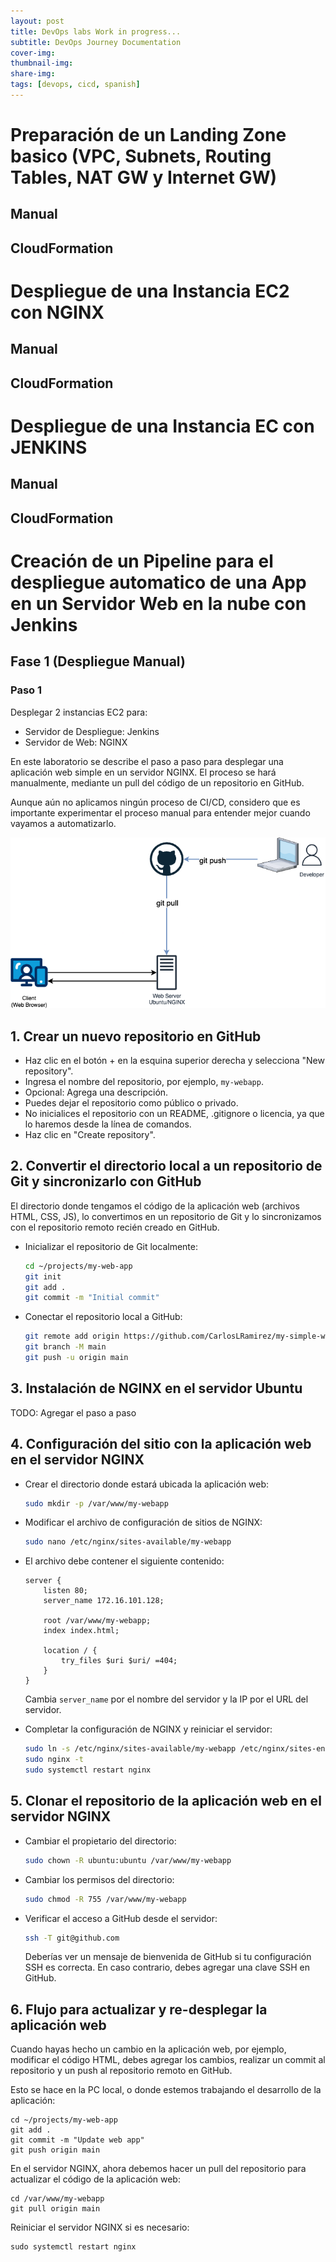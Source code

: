 ```yaml
---
layout: post
title: DevOps labs Work in progress...
subtitle: DevOps Journey Documentation
cover-img:
thumbnail-img:
share-img: 
tags: [devops, cicd, spanish]
---
```


# Preparación de un Landing Zone basico (VPC, Subnets, Routing Tables, NAT GW y Internet GW)

## Manual

## CloudFormation


# Despliegue de una Instancia EC2 con NGINX

## Manual

## CloudFormation

# Despliegue de una Instancia EC con JENKINS

## Manual

## CloudFormation





# Creación de un Pipeline para el despliegue automatico de una App en un Servidor Web en la nube con Jenkins

## Fase 1 (Despliegue Manual)

### Paso 1

Desplegar 2 instancias  EC2 para:
- Servidor de Despliegue: Jenkins
- Servidor de Web: NGINX



En este laboratorio se describe el paso a paso para desplegar una aplicación web simple en un servidor NGINX. El proceso se hará manualmente, mediante un pull del código de un repositorio en GitHub.

Aunque aún no aplicamos ningún proceso de CI/CD, considero que es importante experimentar el proceso manual para entender mejor cuando vayamos a automatizarlo.

![alt text](../assets/img/Lab1-webapp-nginix-manual.drawio.png)

## 1. Crear un nuevo repositorio en GitHub

- Haz clic en el botón + en la esquina superior derecha y selecciona "New repository".
- Ingresa el nombre del repositorio, por ejemplo, `my-webapp`.
- Opcional: Agrega una descripción.
- Puedes dejar el repositorio como público o privado.
- No inicialices el repositorio con un README, .gitignore o licencia, ya que lo haremos desde la línea de comandos.
- Haz clic en "Create repository".

## 2. Convertir el directorio local a un repositorio de Git y sincronizarlo con GitHub

El directorio donde tengamos el código de la aplicación web (archivos HTML, CSS, JS), lo convertimos en un repositorio de Git y lo sincronizamos con el repositorio remoto recién creado en GitHub.

- Inicializar el repositorio de Git localmente:
  ```bash
  cd ~/projects/my-web-app
  git init
  git add .
  git commit -m "Initial commit"
  ```
- Conectar el repositorio local a GitHub:
  ```bash
  git remote add origin https://github.com/CarlosLRamirez/my-simple-web-app.git
  git branch -M main
  git push -u origin main
  ```

## 3. Instalación de NGINX en el servidor Ubuntu

TODO: Agregar el paso a paso

## 4. Configuración del sitio con la aplicación web en el servidor NGINX

- Crear el directorio donde estará ubicada la aplicación web:
  ```bash
  sudo mkdir -p /var/www/my-webapp
  ```
- Modificar el archivo de configuración de sitios de NGINX:
  ```bash
  sudo nano /etc/nginx/sites-available/my-webapp
  ```

- El archivo debe contener el siguiente contenido:
  ```nginx
  server {
      listen 80;
      server_name 172.16.101.128;

      root /var/www/my-webapp;
      index index.html;

      location / {
          try_files $uri $uri/ =404;
      }
  }
  ```

  Cambia `server_name` por el nombre del servidor y la IP por el URL del servidor.

- Completar la configuración de NGINX y reiniciar el servidor:
  ```bash
  sudo ln -s /etc/nginx/sites-available/my-webapp /etc/nginx/sites-enabled/
  sudo nginx -t
  sudo systemctl restart nginx
  ```

## 5. Clonar el repositorio de la aplicación web en el servidor NGINX

- Cambiar el propietario del directorio:
  ```bash
  sudo chown -R ubuntu:ubuntu /var/www/my-webapp
  ```

- Cambiar los permisos del directorio:
  ```bash
  sudo chmod -R 755 /var/www/my-webapp
  ```
- Verificar el acceso a GitHub desde el servidor:
  ```bash
  ssh -T git@github.com
  ```

  Deberías ver un mensaje de bienvenida de GitHub si tu configuración SSH es correcta. En caso contrario, debes agregar una clave SSH en GitHub.

## 6. Flujo para actualizar y re-desplegar la aplicación web

Cuando hayas hecho un cambio en la aplicación web, por ejemplo, modificar el código HTML, debes agregar los cambios, realizar un commit al repositorio y un push al repositorio remoto en GitHub.

Esto se hace en la PC local, o donde estemos trabajando el desarrollo de la aplicación:
```shell
cd ~/projects/my-web-app
git add .
git commit -m "Update web app"
git push origin main
```

En el servidor NGINX, ahora debemos hacer un pull del repositorio para actualizar el código de la aplicación web:
```shell
cd /var/www/my-webapp
git pull origin main
```

Reiniciar el servidor NGINX si es necesario:
```shell
sudo systemctl restart nginx
```

